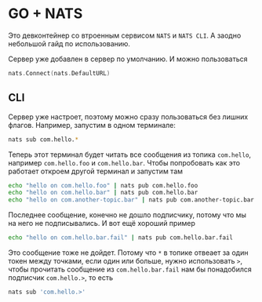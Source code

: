 # GO + NATS

Это девконтейнер со втроенным сервисом `NATS` и `NATS CLI`. А заодно небольшой гайд по использованию. 

Сервер уже добавлен в сервер по умолчанию. И можно пользоваться

```go
nats.Connect(nats.DefaultURL)
```

## CLI

Сервер уже настроет, поэтому можно сразу пользоваться без лишних флагов. Например, запустим в одном терминале:

```bash
nats sub com.hello.*
```

Теперь этот терминал будет читать все сообщения из топика `com.hello`, например `com.hello.foo` и `com.hello.bar`. Чтобы попробовать как это работает откроем другой терминал и запустим там

```bash
echo "hello on com.hello.foo" | nats pub com.hello.foo
echo "hello on com.hello.bar" | nats pub com.hello.bar
echo "hello on com.another-topic.bar" | nats pub com.another-topic.bar
```

Последнее сообщение, конечно не дошло подписчику, потому что мы на него не подписывались. И вот ещё хороший пример

```bash
echo "hello on com.hello.bar.fail" | nats pub com.hello.bar.fail
```

Это сообщение тоже не дойдет. Потому что `*` в топике отвеает за один токен между точками, если один или больше, нужно использовать `>`, чтобы прочитать сообщение из `com.hello.bar.fail` нам бы понадобился подписчик `com.hello.>`, то есть

```bash
nats sub 'com.hello.>'
```


